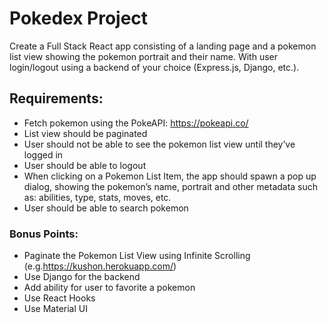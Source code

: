 # Pokedex Project

Create a Full Stack React app consisting of a landing page and a pokemon list view showing the pokemon portrait and their name. With user login/logout using a backend of your choice (Express.js, Django, etc.).

## Requirements:

- Fetch pokemon using the PokeAPI: https://pokeapi.co/
- List view should be paginated
- User should not be able to see the pokemon list view until they’ve logged in
- User should be able to logout
- When clicking on a Pokemon List Item, the app should spawn a pop up dialog, showing the pokemon’s name, portrait and other metadata such as: abilities, type, stats, moves, etc.
- User should be able to search pokemon

### Bonus Points:

- Paginate the Pokemon List View using Infinite Scrolling (e.g.https://kushon.herokuapp.com/)
- Use Django for the backend
- Add ability for user to favorite a pokemon
- Use React Hooks
- Use Material UI
